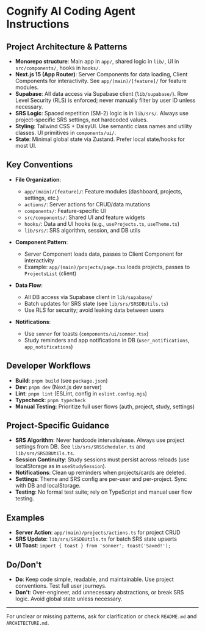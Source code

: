 # Cognify AI Coding Agent Instructions

## Project Architecture & Patterns

- **Monorepo structure**: Main app in `app/`, shared logic in `lib/`, UI in `src/components/`, hooks in `hooks/`.
- **Next.js 15 (App Router)**: Server Components for data loading, Client Components for interactivity. See `app/(main)/[feature]/` for feature modules.
- **Supabase**: All data access via Supabase client (`lib/supabase/`). Row Level Security (RLS) is enforced; never manually filter by user ID unless necessary.
- **SRS Logic**: Spaced repetition (SM-2) logic is in `lib/srs/`. Always use project-specific SRS settings, not hardcoded values.
- **Styling**: Tailwind CSS + DaisyUI. Use semantic class names and utility classes. UI primitives in `components/ui/`.
- **State**: Minimal global state via Zustand. Prefer local state/hooks for most UI.

## Key Conventions

- **File Organization**:

  - `app/(main)/[feature]/`: Feature modules (dashboard, projects, settings, etc.)
  - `actions/`: Server actions for CRUD/data mutations
  - `components/`: Feature-specific UI
  - `src/components/`: Shared UI and feature widgets
  - `hooks/`: Data and UI hooks (e.g., `useProjects.ts`, `useTheme.ts`)
  - `lib/srs/`: SRS algorithm, session, and DB utils

- **Component Pattern**:

  - Server Component loads data, passes to Client Component for interactivity
  - Example: `app/(main)/projects/page.tsx` loads projects, passes to `ProjectsList` (client)

- **Data Flow**:

  - All DB access via Supabase client in `lib/supabase/`
  - Batch updates for SRS state (see `lib/srs/SRSDBUtils.ts`)
  - Use RLS for security; avoid leaking data between users

- **Notifications**:
  - Use `sonner` for toasts (`components/ui/sonner.tsx`)
  - Study reminders and app notifications in DB (`user_notifications`, `app_notifications`)

## Developer Workflows

- **Build**: `pnpm build` (see `package.json`)
- **Dev**: `pnpm dev` (Next.js dev server)
- **Lint**: `pnpm lint` (ESLint, config in `eslint.config.mjs`)
- **Typecheck**: `pnpm typecheck`
- **Manual Testing**: Prioritize full user flows (auth, project, study, settings)

## Project-Specific Guidance

- **SRS Algorithm**: Never hardcode intervals/ease. Always use project settings from DB. See `lib/srs/SRSScheduler.ts` and `lib/srs/SRSDBUtils.ts`.
- **Session Continuity**: Study sessions must persist across reloads (use localStorage as in `useStudySession`).
- **Notifications**: Clean up reminders when projects/cards are deleted.
- **Settings**: Theme and SRS config are per-user and per-project. Sync with DB and localStorage.
- **Testing**: No formal test suite; rely on TypeScript and manual user flow testing.

## Examples

- **Server Action**: `app/(main)/projects/actions.ts` for project CRUD
- **SRS Update**: `lib/srs/SRSDBUtils.ts` for batch SRS state upserts
- **UI Toast**: `import { toast } from 'sonner'; toast('Saved!');`

## Do/Don't

- **Do**: Keep code simple, readable, and maintainable. Use project conventions. Test full user journeys.
- **Don't**: Over-engineer, add unnecessary abstractions, or break SRS logic. Avoid global state unless necessary.

---

For unclear or missing patterns, ask for clarification or check `README.md` and `ARCHITECTURE.md`.
